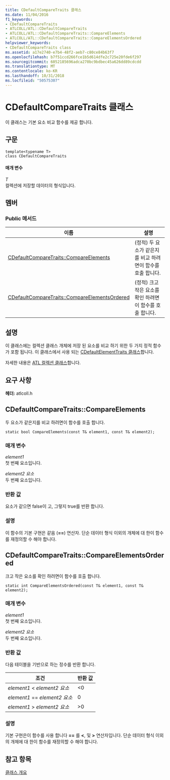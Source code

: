 ```yaml
---
title: CDefaultCompareTraits 클래스
ms.date: 11/04/2016
f1_keywords:
- CDefaultCompareTraits
- ATLCOLL/ATL::CDefaultCompareTraits
- ATLCOLL/ATL::CDefaultCompareTraits::CompareElements
- ATLCOLL/ATL::CDefaultCompareTraits::CompareElementsOrdered
helpviewer_keywords:
- CDefaultCompareTraits class
ms.assetid: a17e2740-e7b4-48f2-aeb7-c80ce84b63f7
ms.openlocfilehash: b7f51ccd266fce1b5d614dfe2c725e20fde6f297
ms.sourcegitcommit: 6052185696adca270bc9bdbec45a626dd89cdcdd
ms.translationtype: MT
ms.contentlocale: ko-KR
ms.lasthandoff: 10/31/2018
ms.locfileid: "50575307"
---
```

# <a name="cdefaultcomparetraits-class"></a>CDefaultCompareTraits 클래스

이 클래스는 기본 요소 비교 함수를 제공 합니다.

## <a name="syntax"></a>구문

```
template<typename T>
class CDefaultCompareTraits
```

#### <a name="parameters"></a>매개 변수

*T*<br/>
컬렉션에 저장할 데이터의 형식입니다.

## <a name="members"></a>멤버

### <a name="public-methods"></a>Public 메서드

|이름|설명|
|----------|-----------------|
|[CDefaultCompareTraits::CompareElements](#compareelements)|(정적) 두 요소가 같은지를 비교 하려면이 함수를 호출 합니다.|
|[CDefaultCompareTraits::CompareElementsOrdered](#compareelementsordered)|(정적) 크고 작은 요소를 확인 하려면이 함수를 호출 합니다.|

## <a name="remarks"></a>설명

이 클래스에는 컬렉션 클래스 개체에 저장 된 요소를 비교 하기 위한 두 가지 정적 함수가 포함 됩니다. 이 클래스에서 사용 되는 [CDefaultElementTraits 클래스](../../atl/reference/cdefaultelementtraits-class.md)합니다.

자세한 내용은 [ATL 컬렉션 클래스](../../atl/atl-collection-classes.md)합니다.

## <a name="requirements"></a>요구 사항

**헤더:** atlcoll.h

##  <a name="compareelements"></a>  CDefaultCompareTraits::CompareElements

두 요소가 같은지를 비교 하려면이 함수를 호출 합니다.

```
static bool CompareElements(const T& element1, const T& element2);
```

### <a name="parameters"></a>매개 변수

*element1*<br/>
첫 번째 요소입니다.

*element2 요소*<br/>
두 번째 요소입니다.

### <a name="return-value"></a>반환 값

요소가 같으면 false이 고, 그렇지 true를 반환 합니다.

### <a name="remarks"></a>설명

이 함수의 기본 구현은 같음 (**==**) 연산자. 단순 데이터 형식 이외의 개체에 대 한이 함수를 재정의할 수 해야 합니다.

##  <a name="compareelementsordered"></a>  CDefaultCompareTraits::CompareElementsOrdered

크고 작은 요소를 확인 하려면이 함수를 호출 합니다.

```
static int CompareElementsOrdered(const T& element1, const T& element2);
```

### <a name="parameters"></a>매개 변수

*element1*<br/>
첫 번째 요소입니다.

*element2 요소*<br/>
두 번째 요소입니다.

### <a name="return-value"></a>반환 값

다음 테이블을 기반으로 하는 정수를 반환 합니다.

|조건|반환 값|
|---------------|------------------|
|*element1* < *element2 요소*|<0|
|*element1* == *element2 요소*|0|
|*element1* > *element2 요소*|>0|

### <a name="remarks"></a>설명

기본 구현은이 함수를 사용 합니다 **==** 를 **\<**, 및 **>** 연산자입니다. 단순 데이터 형식 이외의 개체에 대 한이 함수를 재정의할 수 해야 합니다.

## <a name="see-also"></a>참고 항목

[클래스 개요](../../atl/atl-class-overview.md)
